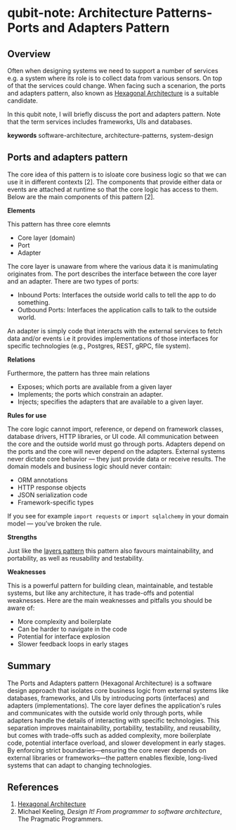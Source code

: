 # qubit-note: Architecture Patterns-Ports and Adapters Pattern


## Overview


Often when designing systems we need to support a number of services e.g. a system where its role is to collect data
from various sensors.  On top of that the services could change. When facing such a scenarion, the ports and adapters pattern, also known as <a href="https://en.wikipedia.org/wiki/Hexagonal_architecture_(software)">Hexagonal Architecture</a> is a suitable candidate.

In this qubit note, I will briefly discuss the port and adapters pattern. Note that the term services includes frameworks, UIs and databases.

**keywords** software-architecture, architecture-patterns, system-design


## Ports and adapters pattern

The core idea of this pattern is to isloate core business logic so that we can use it in different contexts [2].
The components that provide either data or events are attached at runtime so that the core logic has access to them.
Below are the main components of this pattern [2].


**Elements**

This pattern has three core elemnts

- Core layer (domain)
- Port
- Adapter

The core layer is unaware from where the various data it is manimulating originates from.
The port describes the interface between the core layer and an adapter.  There are two types of ports:
- Inbound Ports: Interfaces the outside world calls to tell the app to do something.
- Outbound Ports: Interfaces the application calls to talk to the outside world.

An adapter is simply code that interacts with the 
external services to fetch data and/or events i.e it provides implementations of those interfaces for specific technologies (e.g., Postgres, REST, gRPC, file system).


**Relations**

Furthermore, the pattern has three main relations

- Exposes; which ports are available from a given layer
- Implements; the ports which constrain an adapter.
- Injects; specifies the adapters that are available to a given layer.


**Rules for use**

The core logic cannot import, reference, or depend on framework classes, database drivers, HTTP libraries, or UI code.
All communication between the core and the outside world must go through ports. 
Adapters depend on the ports and the core will never depend on the adapters.
External systems never dictate core behavior — they just provide data or receive results.
The domain models and business logic should never contain:

- ORM annotations
- HTTP response objects
- JSON serialization code
- Framework-specific types

If you see for example ```import requests``` or ```import sqlalchemy``` in your domain model — you’ve broken the rule.


**Strengths**

Just like the <a href="2025-08-12-architecture-patterns-layers-pattern.md">layers pattern</a> this pattern also favours maintainability, and portability, as well as reusability and testability.


**Weaknesses**

This is a  powerful pattern for building clean, maintainable, and testable systems, but like any architecture, it has trade-offs and potential weaknesses.
Here are the main weaknesses and pitfalls you should be aware of:

- More complexity and boilerplate
- Can be harder to navigate in the code
- Potential for interface explosion
- Slower feedback loops in early stages

## Summary

The Ports and Adapters pattern (Hexagonal Architecture) is a software design approach that isolates core business logic from external systems like databases, frameworks, and UIs by introducing ports (interfaces) and adapters (implementations). The core layer defines the application's rules and communicates with the outside world only through ports, while adapters handle the details of interacting with specific technologies. This separation improves maintainability, portability, testability, and reusability, but comes with trade-offs such as added complexity, more boilerplate code, potential interface overload, and slower development in early stages. By enforcing strict boundaries—ensuring the core never depends on external libraries or frameworks—the pattern enables flexible, long-lived systems that can adapt to changing technologies.

## References

1. <a href="https://en.wikipedia.org/wiki/Hexagonal_architecture_(software)">Hexagonal Architecture</a> 
2. Michael Keeling, _Design It! From programmer to software architecture_, The Pragmatic Programmers.